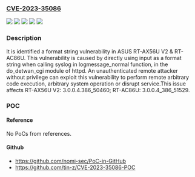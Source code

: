 ### [CVE-2023-35086](https://cve.mitre.org/cgi-bin/cvename.cgi?name=CVE-2023-35086)
![](https://img.shields.io/static/v1?label=Product&message=RT-AC86U&color=blue)
![](https://img.shields.io/static/v1?label=Product&message=RT-AX56U%20V2&color=blue)
![](https://img.shields.io/static/v1?label=Version&message=%3D%203.0.0.4.386_50460%20&color=brighgreen)
![](https://img.shields.io/static/v1?label=Version&message=%3D%203.0.0.4_386_51529%20&color=brighgreen)
![](https://img.shields.io/static/v1?label=Vulnerability&message=CWE-134%20Use%20of%20Externally-Controlled%20Format%20String&color=brighgreen)

### Description

It is identified a format string vulnerability in ASUS RT-AX56U V2 & RT-AC86U. This vulnerability is caused by directly using input as a format string when calling syslog in logmessage_normal function, in the do_detwan_cgi module of httpd. An unauthenticated remote attacker without privilege can exploit this vulnerability to perform remote arbitrary code execution, arbitrary system operation or disrupt service.This issue affects RT-AX56U V2: 3.0.0.4.386_50460; RT-AC86U: 3.0.0.4_386_51529.

### POC

#### Reference
No PoCs from references.

#### Github
- https://github.com/nomi-sec/PoC-in-GitHub
- https://github.com/tin-z/CVE-2023-35086-POC

